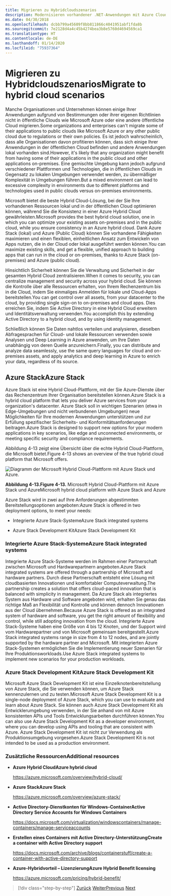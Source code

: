 ```yaml
---
title: Migrieren zu Hybridcloudszenarios
description: Modernisieren vorhandener .NET-Anwendungen mit Azure Cloud und Windows-Containern | Migrieren zu Hybridcloudszenarios
ms.date: 04/30/2018
ms.openlocfilehash: dcbb799a45609f8bb811866c4041951abf1fda8b
ms.sourcegitcommit: 7e2128d4a4c45b4274bea3b8e5760d4694569ca1
ms.translationtype: HT
ms.contentlocale: de-DE
ms.lasthandoff: 01/14/2020
ms.locfileid: "75937364"
---
```

# <a name="migrate-to-hybrid-cloud-scenarios"></a><span data-ttu-id="3f1c4-103">Migrieren zu Hybridcloudszenarios</span><span class="sxs-lookup"><span data-stu-id="3f1c4-103">Migrate to hybrid cloud scenarios</span></span>

<span data-ttu-id="3f1c4-104">Manche Organisationen und Unternehmen können einige Ihrer Anwendungen aufgrund von Bestimmungen oder ihrer eigenen Richtlinien nicht in öffentliche Clouds wie Microsoft Azure oder eine andere öffentliche Cloud migrieren.</span><span class="sxs-lookup"><span data-stu-id="3f1c4-104">Some organizations and enterprises can't migrate some of their applications to public clouds like Microsoft Azure or any other public cloud due to regulations or their own policies.</span></span> <span data-ttu-id="3f1c4-105">Es ist jedoch wahrscheinlich, dass alle Organisationen davon profitieren können, dass sich einige Ihrer Anwendungen in der öffentlichen Cloud befinden und andere Anwendungen lokal vorhanden sind.</span><span class="sxs-lookup"><span data-stu-id="3f1c4-105">However, it's likely that any organization might benefit from having some of their applications in the public cloud and other applications on-premises.</span></span> <span data-ttu-id="3f1c4-106">Eine gemischte Umgebung kann jedoch aufgrund verschiedener Plattformen und Technologien, die in öffentlichen Clouds im Gegensatz zu lokalen Umgebungen verwendet werden, zu übermäßiger Komplexität in Umgebungen führen.</span><span class="sxs-lookup"><span data-stu-id="3f1c4-106">But a mixed environment can lead to excessive complexity in environments due to different platforms and technologies used in public clouds versus on-premises environments.</span></span>

<span data-ttu-id="3f1c4-107">Microsoft bietet die beste Hybrid Cloud-Lösung, bei der Sie Ihre vorhandenen Ressourcen lokal und in der öffentlichen Cloud optimieren können, während Sie die Konsistenz in einer Azure Hybrid Cloud gewährleisten.</span><span class="sxs-lookup"><span data-stu-id="3f1c4-107">Microsoft provides the best hybrid cloud solution, one in which you can optimize your existing assets on-premises and in the public cloud, while you ensure consistency in an Azure hybrid cloud.</span></span> <span data-ttu-id="3f1c4-108">Dank Azure Stack (lokal) und Azure (Public Cloud) können Sie vorhandene Fähigkeiten maximieren und einen flexiblen, einheitlichen Ansatz zum Entwickeln von Apps nutzen, die in der Cloud oder lokal ausgeführt werden können.</span><span class="sxs-lookup"><span data-stu-id="3f1c4-108">You can maximize existing skills, and get a flexible, unified approach to building apps that can run in the cloud or on-premises, thanks to Azure Stack (on-premises) and Azure (public cloud).</span></span>

<span data-ttu-id="3f1c4-109">Hinsichtlich Sicherheit können Sie die Verwaltung und Sicherheit in der gesamten Hybrid Cloud zentralisieren.</span><span class="sxs-lookup"><span data-stu-id="3f1c4-109">When it comes to security, you can centralize management and security across your hybrid cloud.</span></span> <span data-ttu-id="3f1c4-110">Sie können die Kontrolle über alle Ressourcen erhalten, von Ihrem Rechenzentrum bis in die Cloud, indem Sie einmaliges Anmelden für lokale und Cloud-Apps bereitstellen.</span><span class="sxs-lookup"><span data-stu-id="3f1c4-110">You can get control over all assets, from your datacenter to the cloud, by providing single sign-on to on-premises and cloud apps.</span></span> <span data-ttu-id="3f1c4-111">Dies erreichen Sie, indem Sie Active Directory in eine Hybrid Cloud erweitern und Identitätsverwaltung verwenden.</span><span class="sxs-lookup"><span data-stu-id="3f1c4-111">You accomplish this by extending Active Directory to a hybrid cloud, and by using identity management.</span></span>

<span data-ttu-id="3f1c4-112">Schließlich können Sie Daten nahtlos verteilen und analysieren, dieselben Abfragesprachen für Cloud- und lokale Ressourcen verwenden sowie Analysen und Deep Learning in Azure anwenden, um Ihre Daten unabhängig von deren Quelle anzureichern.</span><span class="sxs-lookup"><span data-stu-id="3f1c4-112">Finally, you can distribute and analyze data seamlessly, use the same query languages for cloud and on-premises assets, and apply analytics and deep learning in Azure to enrich your data, regardless of its source.</span></span>

## <a name="azure-stack"></a><span data-ttu-id="3f1c4-113">Azure Stack</span><span class="sxs-lookup"><span data-stu-id="3f1c4-113">Azure Stack</span></span>

<span data-ttu-id="3f1c4-114">Azure Stack ist eine Hybrid Cloud-Plattform, mit der Sie Azure-Dienste über das Rechenzentrum Ihrer Organisation bereitstellen können.</span><span class="sxs-lookup"><span data-stu-id="3f1c4-114">Azure Stack is a hybrid cloud platform that lets you deliver Azure services from your organization's datacenter.</span></span> <span data-ttu-id="3f1c4-115">Azure Stack soll in wichtigen Szenarien (etwa in Edge-Umgebungen und nicht verbundenen Umgebungen) neue Möglichkeiten für Ihre modernen Anwendungen unterstützen und zur Erfüllung spezifischer Sicherheits- und Konformitätsanforderungen beitragen.</span><span class="sxs-lookup"><span data-stu-id="3f1c4-115">Azure Stack is designed to support new options for your modern applications in key scenarios, like edge and unconnected environments, or meeting specific security and compliance requirements.</span></span>

<span data-ttu-id="3f1c4-116">Abbildung 4-13 zeigt eine Übersicht über die echte Hybrid Cloud-Plattform, die Microsoft bietet.</span><span class="sxs-lookup"><span data-stu-id="3f1c4-116">Figure 4-13 shows an overview of the true hybrid cloud platform that Microsoft offers.</span></span>

![Diagramm der Microsoft Hybrid Cloud-Plattform mit Azure Stack und Azure.](./media/migrate-to-hybrid-cloud-scenarios/microsoft-hybrid-cloud-platform.png)

<span data-ttu-id="3f1c4-118">**Abbildung 4-13.**</span><span class="sxs-lookup"><span data-stu-id="3f1c4-118">**Figure 4-13.**</span></span> <span data-ttu-id="3f1c4-119">Microsoft Hybrid Cloud-Plattform mit Azure Stack und Azure</span><span class="sxs-lookup"><span data-stu-id="3f1c4-119">Microsoft hybrid cloud platform with Azure Stack and Azure</span></span>

<span data-ttu-id="3f1c4-120">Azure Stack wird in zwei auf Ihre Anforderungen abgestimmten Bereitstellungsoptionen angeboten:</span><span class="sxs-lookup"><span data-stu-id="3f1c4-120">Azure Stack is offered in two deployment options, to meet your needs:</span></span>

- <span data-ttu-id="3f1c4-121">Integrierte Azure Stack-Systeme</span><span class="sxs-lookup"><span data-stu-id="3f1c4-121">Azure Stack integrated systems</span></span>

- <span data-ttu-id="3f1c4-122">Azure Stack Development Kit</span><span class="sxs-lookup"><span data-stu-id="3f1c4-122">Azure Stack Development Kit</span></span>

### <a name="azure-stack-integrated-systems"></a><span data-ttu-id="3f1c4-123">Integrierte Azure Stack-Systeme</span><span class="sxs-lookup"><span data-stu-id="3f1c4-123">Azure Stack integrated systems</span></span>

<span data-ttu-id="3f1c4-124">Integrierte Azure Stack-Systeme werden im Rahmen einer Partnerschaft zwischen Microsoft und Hardwarepartnern angeboten.</span><span class="sxs-lookup"><span data-stu-id="3f1c4-124">Azure Stack integrated systems are offered through a partnership of Microsoft and hardware partners.</span></span> <span data-ttu-id="3f1c4-125">Durch diese Partnerschaft entsteht eine Lösung mit cloudbasierten Innovationen und komfortabler Computeverwaltung.</span><span class="sxs-lookup"><span data-stu-id="3f1c4-125">The partnership creates a solution that offers cloud-paced innovation that is balanced with simplicity in management.</span></span> <span data-ttu-id="3f1c4-126">Da Azure Stack als integriertes System aus Hardware und Software angeboten wird, erhalten Sie genau das richtige Maß an Flexibilität und Kontrolle und können dennoch Innovationen aus der Cloud übernehmen.</span><span class="sxs-lookup"><span data-stu-id="3f1c4-126">Because Azure Stack is offered as an integrated system of hardware and software, you get the right amount of flexibility and control, while still adopting innovation from the cloud.</span></span> <span data-ttu-id="3f1c4-127">Integrierte Azure Stack-Systeme haben eine Größe von 4 bis 12 Knoten, und der Support wird vom Hardwarepartner und von Microsoft gemeinsam bereitgestellt.</span><span class="sxs-lookup"><span data-stu-id="3f1c4-127">Azure Stack integrated systems range in size from 4 to 12 nodes, and are jointly supported by the hardware partner and Microsoft.</span></span> <span data-ttu-id="3f1c4-128">Mit integrierten Azure Stack-Systemen ermöglichen Sie die Implementierung neuer Szenarien für Ihre Produktionsworkloads.</span><span class="sxs-lookup"><span data-stu-id="3f1c4-128">Use Azure Stack integrated systems to implement new scenarios for your production workloads.</span></span>

### <a name="azure-stack-development-kit"></a><span data-ttu-id="3f1c4-129">Azure Stack Development Kit</span><span class="sxs-lookup"><span data-stu-id="3f1c4-129">Azure Stack Development Kit</span></span>

<span data-ttu-id="3f1c4-130">Microsoft Azure Stack Development Kit ist eine Einzelknotenbereitstellung von Azure Stack, die Sie verwenden können, um Azure Stack kennenzulernen und zu testen.</span><span class="sxs-lookup"><span data-stu-id="3f1c4-130">Microsoft Azure Stack Development Kit is a single-node deployment of Azure Stack, which you can use to evaluate and learn about Azure Stack.</span></span> <span data-ttu-id="3f1c4-131">Sie können auch Azure Stack Development Kit als Entwicklerumgebung verwenden, in der Sie anhand von mit Azure konsistenten APIs und Tools Entwicklungsarbeiten durchführen können.</span><span class="sxs-lookup"><span data-stu-id="3f1c4-131">You can also use Azure Stack Development Kit as a developer environment, where you can develop using APIs and tooling that are consistent with Azure.</span></span> <span data-ttu-id="3f1c4-132">Azure Stack Development Kit ist nicht zur Verwendung als Produktionsumgebung vorgesehen.</span><span class="sxs-lookup"><span data-stu-id="3f1c4-132">Azure Stack Development Kit is not intended to be used as a production environment.</span></span>

### <a name="additional-resources"></a><span data-ttu-id="3f1c4-133">Zusätzliche Ressourcen</span><span class="sxs-lookup"><span data-stu-id="3f1c4-133">Additional resources</span></span>

- <span data-ttu-id="3f1c4-134">**Azure Hybrid Cloud**</span><span class="sxs-lookup"><span data-stu-id="3f1c4-134">**Azure hybrid cloud**</span></span>

    <https://azure.microsoft.com/overview/hybrid-cloud/>

- <span data-ttu-id="3f1c4-135">**Azure Stack**</span><span class="sxs-lookup"><span data-stu-id="3f1c4-135">**Azure Stack**</span></span>

    <https://azure.microsoft.com/overview/azure-stack/>

- <span data-ttu-id="3f1c4-136">**Active Directory-Dienstkonten für Windows-Container**</span><span class="sxs-lookup"><span data-stu-id="3f1c4-136">**Active Directory Service Accounts for Windows Containers**</span></span>

    <https://docs.microsoft.com/virtualization/windowscontainers/manage-containers/manage-serviceaccounts>

- <span data-ttu-id="3f1c4-137">**Erstellen eines Containers mit Active Directory-Unterstützung**</span><span class="sxs-lookup"><span data-stu-id="3f1c4-137">**Create a container with Active Directory support**</span></span>

    <https://docs.microsoft.com/archive/blogs/containerstuff/create-a-container-with-active-directory-support>

- <span data-ttu-id="3f1c4-138">**Azure-Hybridvorteil – Lizenzierung**</span><span class="sxs-lookup"><span data-stu-id="3f1c4-138">**Azure Hybrid Benefit licensing**</span></span>

    <https://azure.microsoft.com/pricing/hybrid-benefit/>

>[!div class="step-by-step"]
><span data-ttu-id="3f1c4-139">[Zurück](life-cycle-ci-cd-pipelines-devops-tools.md)
>[Weiter](../walkthroughs-technical-get-started-overview.md)</span><span class="sxs-lookup"><span data-stu-id="3f1c4-139">[Previous](life-cycle-ci-cd-pipelines-devops-tools.md)
[Next](../walkthroughs-technical-get-started-overview.md)</span></span>
